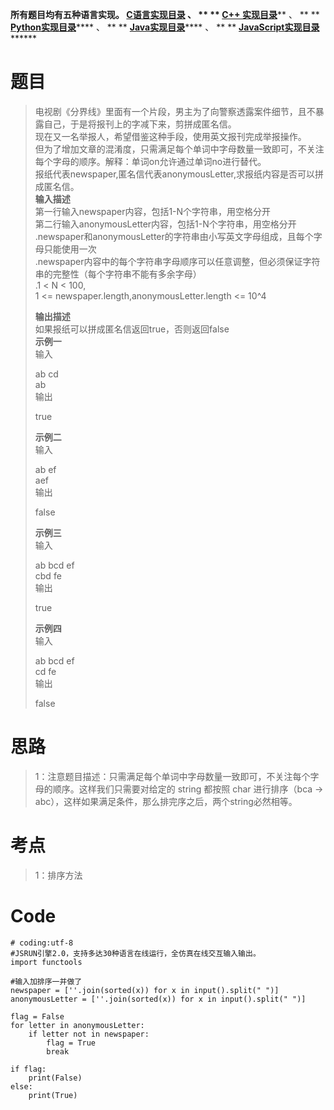 **所有题目均有五种语言实现。
**[C语言实现目录](https://renjie.blog.csdn.net/article/details/129190260
"C语言实现目录")** 、 ** ** **[C++
实现目录](https://blog.csdn.net/misayaaaaa/category_12036814.html "C++
实现目录")****** 、 ** **
**[Python实现目录](https://blog.csdn.net/misayaaaaa/category_12111005.html
"Python实现目录")****** 、 ** **
**[Java实现目录](https://blog.csdn.net/misayaaaaa/category_12111006.html
"Java实现目录")****** 、 ** **
**[JavaScript实现目录](https://blog.csdn.net/misayaaaaa/category_12199270.html
"JavaScript实现目录")********

# 题目

> 电视剧《分界线》里面有一个片段，男主为了向警察透露案件细节，且不暴露自己，于是将报刊上的字减下来，剪拼成匿名信。  
>  现在又一名举报人，希望借鉴这种手段，使用英文报刊完成举报操作。  
>  但为了增加文章的混淆度，只需满足每个单词中字母数量一致即可，不关注每个字母的顺序。解释：单词on允许通过单词no进行替代。  
>  报纸代表newspaper,匿名信代表anonymousLetter,求报纸内容是否可以拼成匿名信。  
>  **输入描述**  
>  第一行输入newspaper内容，包括1-N个字符串，用空格分开  
>  第二行输入anonymousLetter内容，包括1-N个字符串，用空格分开  
>  .newspaper和anonymousLetter的字符串由小写英文字母组成，且每个字母只能使用一次  
>  .newspaper内容中的每个字符串字母顺序可以任意调整，但必须保证字符串的完整性（每个字符串不能有多余字母）  
>  .1 < N < 100,  
>  1 <= newspaper.length,anonymousLetter.length <= 10^4
>
> **输出描述**  
>  如果报纸可以拼成匿名信返回true，否则返回false  
>  **示例一**  
>  输入
>
> ab cd  
>  ab  
>  输出
>
> true
>
> **示例二**  
>  输入
>
> ab ef  
>  aef  
>  输出
>
> false
>
> **示例三**  
>  输入
>
> ab bcd ef  
>  cbd fe  
>  输出
>
> true
>
> **示例四**  
>  输入
>
> ab bcd ef  
>  cd fe  
>  输出
>
> false

# 思路

> 1：注意题目描述：只需满足每个单词中字母数量一致即可，不关注每个字母的顺序。这样我们只需要对给定的 string 都按照 char 进行排序（bca
> -> abc），这样如果满足条件，那么排完序之后，两个string必然相等。

# 考点

> 1：排序方法

# Code

    
    
    # coding:utf-8
    #JSRUN引擎2.0，支持多达30种语言在线运行，全仿真在线交互输入输出。 
    import functools
    
    #输入加排序一并做了
    newspaper = [''.join(sorted(x)) for x in input().split(" ")]
    anonymousLetter = [''.join(sorted(x)) for x in input().split(" ")]
    
    flag = False
    for letter in anonymousLetter:
        if letter not in newspaper:
            flag = True
            break
    
    if flag:
        print(False)
    else:
        print(True)

